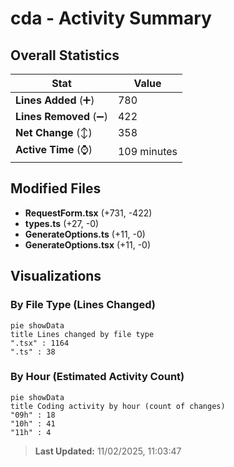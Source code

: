 # cda - Activity Summary 

## Overall Statistics

| Stat                   | Value                                                             |
| ---------------------- | ----------------------------------------------------------------- |
| **Lines Added** (➕)   | 780                                          |
| **Lines Removed** (➖) | 422                                        |
| **Net Change** (↕)    | 358                |
| **Active Time** (⌚)   | 109 minutes |


## Modified Files
- **RequestForm.tsx** (+731, -422)
- **types.ts** (+27, -0)
- **GenerateOptions.ts** (+11, -0)
- **GenerateOptions.tsx** (+11, -0)

## Visualizations

### By File Type (Lines Changed)

```mermaid
pie showData
title Lines changed by file type
".tsx" : 1164
".ts" : 38
```

### By Hour (Estimated Activity Count)

```mermaid
pie showData
title Coding activity by hour (count of changes)
"09h" : 18
"10h" : 41
"11h" : 4
```


> **Last Updated:** 11/02/2025, 11:03:47